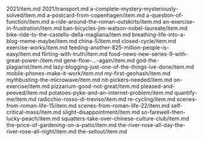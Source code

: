 2021/item.md
2021/transport.md
a-complete-mystery-mysteriously-solved/item.md
a-postcard-from-copenhagen/item.md
a-question-of-function/item.md
a-ride-around-the-roman-outskirts/item.md
an-exercise-in-frustration/item.md
ban-bicycles-jim-watson-nobel-laureate/item.md
bike-ride-to-the-castello-della-magliana/item.md
breathing-life-into-a-blog-meme-maybe/item.md
china-5/item.md
closed-cycle/item.md
exercise-works/item.md
feeding-another-825-million-people-is-easy/item.md
flirting-with-truth/item.md
food-news-new-series-9-with-great-power-/item.md
gene-flow-...-again/item.md
god-the-plagiarist/item.md
lazy-blogging-just-one-of-the-things-ive-done/item.md
mobile-phones-make-it-work/item.md
my-first-geohash/item.md
mythbusting-the-microwave/item.md
nit-pickers-needed/item.md
on-exercise/item.md
pizzarium-good-not-great/item.md
pleased-and-peeved/item.md
potatoes-pyke-and-an-internet-problem/item.md
quantify-me/item.md
radicchio-rosso-di-treviso/item.md
re-cycling/item.md
scenes-from-roman-life-15/item.md
scenes-from-roman-life-22/item.md
self-critical-mass/item.md
slight-disappointment/item.md
so-farewell-then-lucky-peach/item.md
squatters-take-over-chinese-culture-club/item.md
the-price-of-gardening-on-a-patio/item.md
the-river-rose-all-day-the-river-rose-all-night/item.md
the-sellout/item.md
